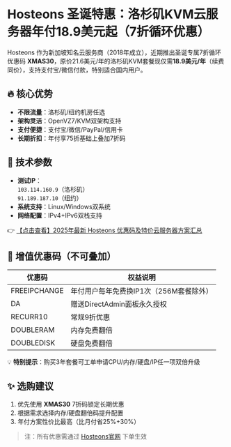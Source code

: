 # Hosteons 圣诞特惠：洛杉矶KVM云服务器年付18.9美元起（7折循环优惠）

Hosteons 作为新加坡知名云服务商（2018年成立），近期推出圣诞专属7折循环优惠码 **XMAS30**，原价21.6美元/年的洛杉矶KVM套餐现仅需**18.9美元/年**（续费同价），支持支付宝/微信付款，特别适合国内用户。

## 🔥 核心优势
- **不限流量**：洛杉矶/纽约机房任选
- **架构灵活**：OpenVZ7/KVM双架构支持
- **支付便捷**：支付宝/微信/PayPal/信用卡
- **长期折扣**：年付享75折基础上叠加7折码

## 📌 技术参数
- **测试IP**：  
  `103.114.160.9`（洛杉矶）  
  `91.189.187.10`（纽约）
- **系统支持**：Linux/Windows双系统
- **网络配置**：IPv4+IPv6双栈支持

👉 [【点击查看】2025年最新 Hosteons 优惠码及特价云服务器方案汇总](https://bit.ly/hosteons)

## 🎁 增值优惠码（不可叠加）
| 优惠码 | 权益说明 |
|--------|----------|
| FREEIPCHANGE | 年付用户每年免费换IP1次（256M套餐除外） |
| DA | 赠送DirectAdmin面板永久授权 |
| RECURR10 | 常规9折优惠 |
| DOUBLERAM | 内存免费翻倍 |
| DOUBLEDISK | 硬盘免费翻倍 |

💡 **特别提示**：购买3年套餐可工单申请CPU/内存/硬盘/IP任一项双倍升级

## ✨ 选购建议
1. 优先使用 **XMAS30** 7折码锁定长期优惠
2. 根据需求选择内存/硬盘翻倍码提升配置
3. 年付方案性价比最高（比月付省25%+30%）

> 注：所有优惠需通过 [Hosteons官网](https://bit.ly/hosteons) 下单生效